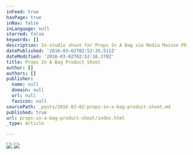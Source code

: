 ```yaml
---
inFeed: true
hasPage: true
inNav: false
inLanguage: null
starred: false
keywords: []
description: In-studio shoot for Props In A Bag via Media Maison PR
datePublished: '2016-03-02T02:52:35.511Z'
dateModified: '2016-03-02T02:52:16.378Z'
title: Props In A Bag Product Shoot
author: []
authors: []
publisher:
  name: null
  domain: null
  url: null
  favicon: null
sourcePath: _posts/2016-03-02-props-in-a-bag-product-shoot.md
published: true
url: props-in-a-bag-product-shoot/index.html
_type: Article

---
```

![](https://the-grid-user-content.s3-us-west-2.amazonaws.com/4f6427ef-c20f-42fe-bf24-2e2c098d0fa3.jpg)
![](https://the-grid-user-content.s3-us-west-2.amazonaws.com/97b6a553-f7ac-413e-8c77-bca165ea3e76.jpg)